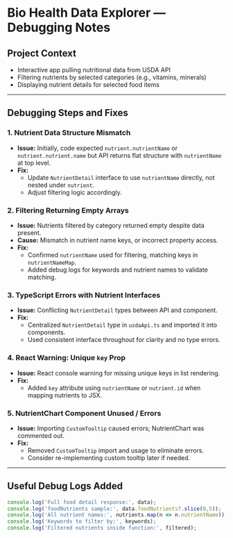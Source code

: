 # Bio Health Data Explorer — Debugging Notes

## Project Context
- Interactive app pulling nutritional data from USDA API
- Filtering nutrients by selected categories (e.g., vitamins, minerals)
- Displaying nutrient details for selected food items

---

## Debugging Steps and Fixes

### 1. Nutrient Data Structure Mismatch
- **Issue:** Initially, code expected `nutrient.nutrientName` or `nutrient.nutrient.name` but API returns flat structure with `nutrientName` at top level.
- **Fix:** 
  - Update `NutrientDetail` interface to use `nutrientName` directly, not nested under `nutrient`.
  - Adjust filtering logic accordingly.
  
### 2. Filtering Returning Empty Arrays
- **Issue:** Nutrients filtered by category returned empty despite data present.
- **Cause:** Mismatch in nutrient name keys, or incorrect property access.
- **Fix:**
  - Confirmed `nutrientName` used for filtering, matching keys in `nutrientNameMap`.
  - Added debug logs for keywords and nutrient names to validate matching.
  
### 3. TypeScript Errors with Nutrient Interfaces
- **Issue:** Conflicting `NutrientDetail` types between API and component.
- **Fix:**
  - Centralized `NutrientDetail` type in `usdaApi.ts` and imported it into components.
  - Used consistent interface throughout for clarity and no type errors.

### 4. React Warning: Unique `key` Prop
- **Issue:** React console warning for missing unique keys in list rendering.
- **Fix:**
  - Added `key` attribute using `nutrientName` or `nutrient.id` when mapping nutrients to JSX.

### 5. NutrientChart Component Unused / Errors
- **Issue:** Importing `CustomTooltip` caused errors; NutrientChart was commented out.
- **Fix:**
  - Removed `CustomTooltip` import and usage to eliminate errors.
  - Consider re-implementing custom tooltip later if needed.

---

## Useful Debug Logs Added

```ts
console.log('Full food detail response:', data);
console.log('foodNutrients sample:', data.foodNutrients?.slice(0,5));
console.log('All nutrient names:', nutrients.map(n => n.nutrientName));
console.log('Keywords to filter by:', keywords);
console.log('Filtered nutrients inside function:', filtered);
